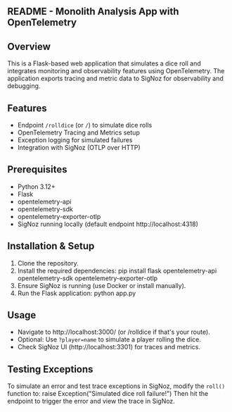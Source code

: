 ## README - Monolith Analysis App with OpenTelemetry
## Overview
This is a Flask-based web application that simulates a dice roll and integrates monitoring and observability features using OpenTelemetry. 
The application exports tracing and metric data to SigNoz for observability and debugging.

## Features

- Endpoint `/rolldice` (or `/`) to simulate dice rolls
- OpenTelemetry Tracing and Metrics setup
- Exception logging for simulated failures
- Integration with SigNoz (OTLP over HTTP)

## Prerequisites

- Python 3.12+
- Flask
- opentelemetry-api
- opentelemetry-sdk
- opentelemetry-exporter-otlp
- SigNoz running locally (default endpoint http://localhost:4318)

## Installation & Setup

1. Clone the repository.
2. Install the required dependencies:
   pip install flask opentelemetry-api opentelemetry-sdk opentelemetry-exporter-otlp
3. Ensure SigNoz is running (use Docker or install manually).
4. Run the Flask application:
   python app.py

## Usage

- Navigate to http://localhost:3000/ (or /rolldice if that's your route).
- Optional: Use `?player=name` to simulate a player rolling the dice.
- Check SigNoz UI (http://localhost:3301) for traces and metrics.

## Testing Exceptions

To simulate an error and test trace exceptions in SigNoz, modify the `roll()` function to:
    raise Exception("Simulated dice roll failure!")
Then hit the endpoint to trigger the error and view the trace in SigNoz.

